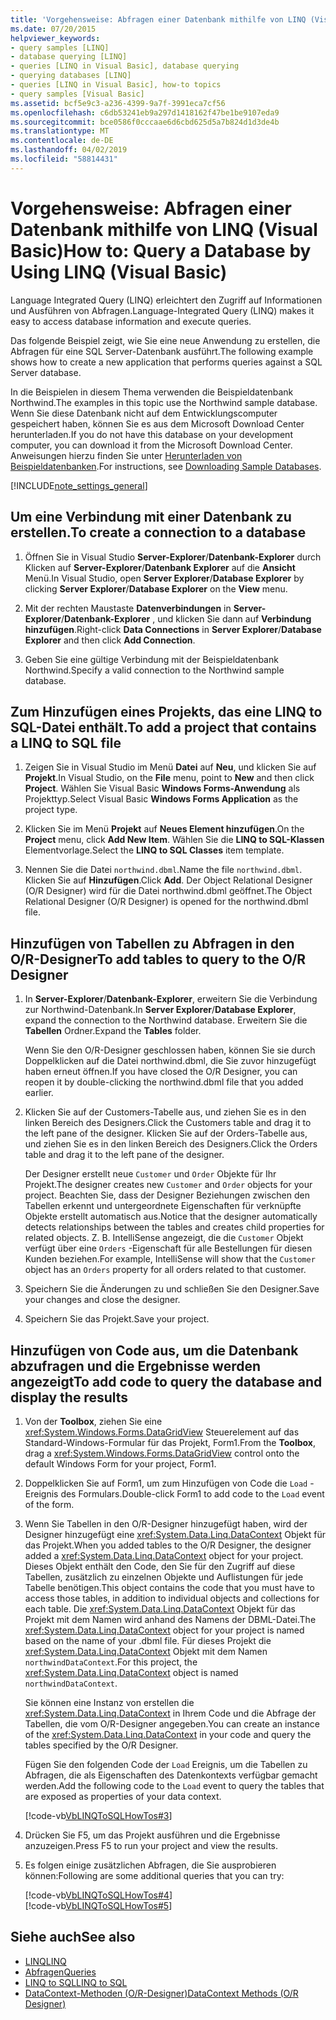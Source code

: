 ```yaml
---
title: 'Vorgehensweise: Abfragen einer Datenbank mithilfe von LINQ (Visual Basic)'
ms.date: 07/20/2015
helpviewer_keywords:
- query samples [LINQ]
- database querying [LINQ]
- queries [LINQ in Visual Basic], database querying
- querying databases [LINQ]
- queries [LINQ in Visual Basic], how-to topics
- query samples [Visual Basic]
ms.assetid: bcf5e9c3-a236-4399-9a7f-3991eca7cf56
ms.openlocfilehash: c6db53241eb9a297d1418162f47be1be9107eda9
ms.sourcegitcommit: bce0586f0cccaae6d6cbd625d5a7b824d1d3de4b
ms.translationtype: MT
ms.contentlocale: de-DE
ms.lasthandoff: 04/02/2019
ms.locfileid: "58814431"
---
```

# <a name="how-to-query-a-database-by-using-linq-visual-basic"></a><span data-ttu-id="d6a2e-102">Vorgehensweise: Abfragen einer Datenbank mithilfe von LINQ (Visual Basic)</span><span class="sxs-lookup"><span data-stu-id="d6a2e-102">How to: Query a Database by Using LINQ (Visual Basic)</span></span>
<span data-ttu-id="d6a2e-103">Language Integrated Query (LINQ) erleichtert den Zugriff auf Informationen und Ausführen von Abfragen.</span><span class="sxs-lookup"><span data-stu-id="d6a2e-103">Language-Integrated Query (LINQ) makes it easy to access database information and execute queries.</span></span>  
  
 <span data-ttu-id="d6a2e-104">Das folgende Beispiel zeigt, wie Sie eine neue Anwendung zu erstellen, die Abfragen für eine SQL Server-Datenbank ausführt.</span><span class="sxs-lookup"><span data-stu-id="d6a2e-104">The following example shows how to create a new application that performs queries against a SQL Server database.</span></span>  
  
 <span data-ttu-id="d6a2e-105">In die Beispielen in diesem Thema verwenden die Beispieldatenbank Northwind.</span><span class="sxs-lookup"><span data-stu-id="d6a2e-105">The examples in this topic use the Northwind sample database.</span></span> <span data-ttu-id="d6a2e-106">Wenn Sie diese Datenbank nicht auf dem Entwicklungscomputer gespeichert haben, können Sie es aus dem Microsoft Download Center herunterladen.</span><span class="sxs-lookup"><span data-stu-id="d6a2e-106">If you do not have this database on your development computer, you can download it from the Microsoft Download Center.</span></span> <span data-ttu-id="d6a2e-107">Anweisungen hierzu finden Sie unter [Herunterladen von Beispieldatenbanken](../../../../framework/data/adonet/sql/linq/downloading-sample-databases.md).</span><span class="sxs-lookup"><span data-stu-id="d6a2e-107">For instructions, see [Downloading Sample Databases](../../../../framework/data/adonet/sql/linq/downloading-sample-databases.md).</span></span>  
  
[!INCLUDE[note_settings_general](~/includes/note-settings-general-md.md)]  
  
## <a name="to-create-a-connection-to-a-database"></a><span data-ttu-id="d6a2e-108">Um eine Verbindung mit einer Datenbank zu erstellen.</span><span class="sxs-lookup"><span data-stu-id="d6a2e-108">To create a connection to a database</span></span>  
  
1.  <span data-ttu-id="d6a2e-109">Öffnen Sie in Visual Studio **Server-Explorer**/**Datenbank-Explorer** durch Klicken auf **Server-Explorer**/**Datenbank Explorer** auf die **Ansicht** Menü.</span><span class="sxs-lookup"><span data-stu-id="d6a2e-109">In Visual Studio, open **Server Explorer**/**Database Explorer** by clicking **Server Explorer**/**Database Explorer** on the **View** menu.</span></span>  
  
2.  <span data-ttu-id="d6a2e-110">Mit der rechten Maustaste **Datenverbindungen** in **Server-Explorer**/**Datenbank-Explorer** , und klicken Sie dann auf **Verbindung hinzufügen**.</span><span class="sxs-lookup"><span data-stu-id="d6a2e-110">Right-click **Data Connections** in **Server Explorer**/**Database Explorer** and then click **Add Connection**.</span></span>  
  
3.  <span data-ttu-id="d6a2e-111">Geben Sie eine gültige Verbindung mit der Beispieldatenbank Northwind.</span><span class="sxs-lookup"><span data-stu-id="d6a2e-111">Specify a valid connection to the Northwind sample database.</span></span>  
  
## <a name="to-add-a-project-that-contains-a-linq-to-sql-file"></a><span data-ttu-id="d6a2e-112">Zum Hinzufügen eines Projekts, das eine LINQ to SQL-Datei enthält.</span><span class="sxs-lookup"><span data-stu-id="d6a2e-112">To add a project that contains a LINQ to SQL file</span></span>  
  
1.  <span data-ttu-id="d6a2e-113">Zeigen Sie in Visual Studio im Menü **Datei** auf **Neu**, und klicken Sie auf **Projekt**.</span><span class="sxs-lookup"><span data-stu-id="d6a2e-113">In Visual Studio, on the **File** menu, point to **New** and then click **Project**.</span></span> <span data-ttu-id="d6a2e-114">Wählen Sie Visual Basic **Windows Forms-Anwendung** als Projekttyp.</span><span class="sxs-lookup"><span data-stu-id="d6a2e-114">Select Visual Basic **Windows Forms Application** as the project type.</span></span>  
  
2.  <span data-ttu-id="d6a2e-115">Klicken Sie im Menü **Projekt** auf **Neues Element hinzufügen**.</span><span class="sxs-lookup"><span data-stu-id="d6a2e-115">On the **Project** menu, click **Add New Item**.</span></span> <span data-ttu-id="d6a2e-116">Wählen Sie die **LINQ to SQL-Klassen** Elementvorlage.</span><span class="sxs-lookup"><span data-stu-id="d6a2e-116">Select the **LINQ to SQL Classes** item template.</span></span>  
  
3.  <span data-ttu-id="d6a2e-117">Nennen Sie die Datei `northwind.dbml`.</span><span class="sxs-lookup"><span data-stu-id="d6a2e-117">Name the file `northwind.dbml`.</span></span> <span data-ttu-id="d6a2e-118">Klicken Sie auf **Hinzufügen**.</span><span class="sxs-lookup"><span data-stu-id="d6a2e-118">Click **Add**.</span></span> <span data-ttu-id="d6a2e-119">Der Object Relational Designer (O/R Designer) wird für die Datei northwind.dbml geöffnet.</span><span class="sxs-lookup"><span data-stu-id="d6a2e-119">The Object Relational Designer (O/R Designer) is opened for the northwind.dbml file.</span></span>  
  
## <a name="to-add-tables-to-query-to-the-or-designer"></a><span data-ttu-id="d6a2e-120">Hinzufügen von Tabellen zu Abfragen in den O/R-Designer</span><span class="sxs-lookup"><span data-stu-id="d6a2e-120">To add tables to query to the O/R Designer</span></span>  
  
1.  <span data-ttu-id="d6a2e-121">In **Server-Explorer**/**Datenbank-Explorer**, erweitern Sie die Verbindung zur Northwind-Datenbank.</span><span class="sxs-lookup"><span data-stu-id="d6a2e-121">In **Server Explorer**/**Database Explorer**, expand the connection to the Northwind database.</span></span> <span data-ttu-id="d6a2e-122">Erweitern Sie die **Tabellen** Ordner.</span><span class="sxs-lookup"><span data-stu-id="d6a2e-122">Expand the **Tables** folder.</span></span>  
  
     <span data-ttu-id="d6a2e-123">Wenn Sie den O/R-Designer geschlossen haben, können Sie sie durch Doppelklicken auf die Datei northwind.dbml, die Sie zuvor hinzugefügt haben erneut öffnen.</span><span class="sxs-lookup"><span data-stu-id="d6a2e-123">If you have closed the O/R Designer, you can reopen it by double-clicking the northwind.dbml file that you added earlier.</span></span>  
  
2.  <span data-ttu-id="d6a2e-124">Klicken Sie auf der Customers-Tabelle aus, und ziehen Sie es in den linken Bereich des Designers.</span><span class="sxs-lookup"><span data-stu-id="d6a2e-124">Click the Customers table and drag it to the left pane of the designer.</span></span> <span data-ttu-id="d6a2e-125">Klicken Sie auf der Orders-Tabelle aus, und ziehen Sie es in den linken Bereich des Designers.</span><span class="sxs-lookup"><span data-stu-id="d6a2e-125">Click the Orders table and drag it to the left pane of the designer.</span></span>  
  
     <span data-ttu-id="d6a2e-126">Der Designer erstellt neue `Customer` und `Order` Objekte für Ihr Projekt.</span><span class="sxs-lookup"><span data-stu-id="d6a2e-126">The designer creates new `Customer` and `Order` objects for your project.</span></span> <span data-ttu-id="d6a2e-127">Beachten Sie, dass der Designer Beziehungen zwischen den Tabellen erkennt und untergeordnete Eigenschaften für verknüpfte Objekte erstellt automatisch aus.</span><span class="sxs-lookup"><span data-stu-id="d6a2e-127">Notice that the designer automatically detects relationships between the tables and creates child properties for related objects.</span></span> <span data-ttu-id="d6a2e-128">Z. B. IntelliSense angezeigt, die die `Customer` Objekt verfügt über eine `Orders` -Eigenschaft für alle Bestellungen für diesen Kunden beziehen.</span><span class="sxs-lookup"><span data-stu-id="d6a2e-128">For example, IntelliSense will show that the `Customer` object has an `Orders` property for all orders related to that customer.</span></span>  
  
3.  <span data-ttu-id="d6a2e-129">Speichern Sie die Änderungen zu und schließen Sie den Designer.</span><span class="sxs-lookup"><span data-stu-id="d6a2e-129">Save your changes and close the designer.</span></span>  
  
4.  <span data-ttu-id="d6a2e-130">Speichern Sie das Projekt.</span><span class="sxs-lookup"><span data-stu-id="d6a2e-130">Save your project.</span></span>  
  
## <a name="to-add-code-to-query-the-database-and-display-the-results"></a><span data-ttu-id="d6a2e-131">Hinzufügen von Code aus, um die Datenbank abzufragen und die Ergebnisse werden angezeigt</span><span class="sxs-lookup"><span data-stu-id="d6a2e-131">To add code to query the database and display the results</span></span>  
  
1.  <span data-ttu-id="d6a2e-132">Von der **Toolbox**, ziehen Sie eine <xref:System.Windows.Forms.DataGridView> Steuerelement auf das Standard-Windows-Formular für das Projekt, Form1.</span><span class="sxs-lookup"><span data-stu-id="d6a2e-132">From the **Toolbox**, drag a <xref:System.Windows.Forms.DataGridView> control onto the default Windows Form for your project, Form1.</span></span>  
  
2.  <span data-ttu-id="d6a2e-133">Doppelklicken Sie auf Form1, um zum Hinzufügen von Code die `Load` -Ereignis des Formulars.</span><span class="sxs-lookup"><span data-stu-id="d6a2e-133">Double-click Form1 to add code to the `Load` event of the form.</span></span>  
  
3.  <span data-ttu-id="d6a2e-134">Wenn Sie Tabellen in den O/R-Designer hinzugefügt haben, wird der Designer hinzugefügt eine <xref:System.Data.Linq.DataContext> Objekt für das Projekt.</span><span class="sxs-lookup"><span data-stu-id="d6a2e-134">When you added tables to the O/R Designer, the designer added a <xref:System.Data.Linq.DataContext> object for your project.</span></span> <span data-ttu-id="d6a2e-135">Dieses Objekt enthält den Code, den Sie für den Zugriff auf diese Tabellen, zusätzlich zu einzelnen Objekte und Auflistungen für jede Tabelle benötigen.</span><span class="sxs-lookup"><span data-stu-id="d6a2e-135">This object contains the code that you must have to access those tables, in addition to individual objects and collections for each table.</span></span> <span data-ttu-id="d6a2e-136">Die <xref:System.Data.Linq.DataContext> Objekt für das Projekt mit dem Namen wird anhand des Namens der DBML-Datei.</span><span class="sxs-lookup"><span data-stu-id="d6a2e-136">The <xref:System.Data.Linq.DataContext> object for your project is named based on the name of your .dbml file.</span></span> <span data-ttu-id="d6a2e-137">Für dieses Projekt die <xref:System.Data.Linq.DataContext> Objekt mit dem Namen `northwindDataContext`.</span><span class="sxs-lookup"><span data-stu-id="d6a2e-137">For this project, the <xref:System.Data.Linq.DataContext> object is named `northwindDataContext`.</span></span>  
  
     <span data-ttu-id="d6a2e-138">Sie können eine Instanz von erstellen die <xref:System.Data.Linq.DataContext> in Ihrem Code und die Abfrage der Tabellen, die vom O/R-Designer angegeben.</span><span class="sxs-lookup"><span data-stu-id="d6a2e-138">You can create an instance of the <xref:System.Data.Linq.DataContext> in your code and query the tables specified by the O/R Designer.</span></span>  
  
     <span data-ttu-id="d6a2e-139">Fügen Sie den folgenden Code der `Load` Ereignis, um die Tabellen zu Abfragen, die als Eigenschaften des Datenkontexts verfügbar gemacht werden.</span><span class="sxs-lookup"><span data-stu-id="d6a2e-139">Add the following code to the `Load` event to query the tables that are exposed as properties of your data context.</span></span>  
  
     [!code-vb[VbLINQToSQLHowTos#3](~/samples/snippets/visualbasic/VS_Snippets_VBCSharp/VbLINQtoSQLHowTos/VB/Form2.vb#3)]  
  
4.  <span data-ttu-id="d6a2e-140">Drücken Sie F5, um das Projekt ausführen und die Ergebnisse anzuzeigen.</span><span class="sxs-lookup"><span data-stu-id="d6a2e-140">Press F5 to run your project and view the results.</span></span>  
  
5.  <span data-ttu-id="d6a2e-141">Es folgen einige zusätzlichen Abfragen, die Sie ausprobieren können:</span><span class="sxs-lookup"><span data-stu-id="d6a2e-141">Following are some additional queries that you can try:</span></span>  
  
     [!code-vb[VbLINQToSQLHowTos#4](~/samples/snippets/visualbasic/VS_Snippets_VBCSharp/VbLINQtoSQLHowTos/VB/Form2.vb#4)]  
    [!code-vb[VbLINQToSQLHowTos#5](~/samples/snippets/visualbasic/VS_Snippets_VBCSharp/VbLINQtoSQLHowTos/VB/Form2.vb#5)]  
  
## <a name="see-also"></a><span data-ttu-id="d6a2e-142">Siehe auch</span><span class="sxs-lookup"><span data-stu-id="d6a2e-142">See also</span></span>

- [<span data-ttu-id="d6a2e-143">LINQ</span><span class="sxs-lookup"><span data-stu-id="d6a2e-143">LINQ</span></span>](../../../../visual-basic/programming-guide/language-features/linq/index.md)
- [<span data-ttu-id="d6a2e-144">Abfragen</span><span class="sxs-lookup"><span data-stu-id="d6a2e-144">Queries</span></span>](../../../../visual-basic/language-reference/queries/index.md)
- [<span data-ttu-id="d6a2e-145">LINQ to SQL</span><span class="sxs-lookup"><span data-stu-id="d6a2e-145">LINQ to SQL</span></span>](../../../../framework/data/adonet/sql/linq/index.md)
- [<span data-ttu-id="d6a2e-146">DataContext-Methoden (O/R-Designer)</span><span class="sxs-lookup"><span data-stu-id="d6a2e-146">DataContext Methods (O/R Designer)</span></span>](/visualstudio/data-tools/datacontext-methods-o-r-designer)

